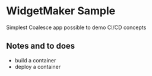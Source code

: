# WidgetMaker Sample

Simplest Coalesce app possible to demo CI/CD concepts

## Notes and to does
- build a container
- deploy a container



